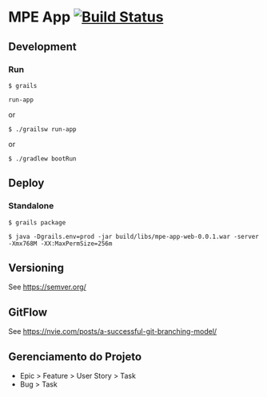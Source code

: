# MPE App [![Build Status](https://travis-ci.org/guilhermedelemos/mpe-app-web.svg?branch=master)](https://travis-ci.org/guilhermedelemos/mpe-app-web)

## Development

### Run

`$ grails`

`run-app`

or

`$ ./grailsw run-app`

or

`$ ./gradlew bootRun`

## Deploy

### Standalone

`$ grails package`

`$ java -Dgrails.env=prod -jar build/libs/mpe-app-web-0.0.1.war -server -Xmx768M -XX:MaxPermSize=256m`

## Versioning

See https://semver.org/

## GitFlow

See https://nvie.com/posts/a-successful-git-branching-model/

## Gerenciamento do Projeto

* Epic > Feature > User Story > Task
* Bug > Task
